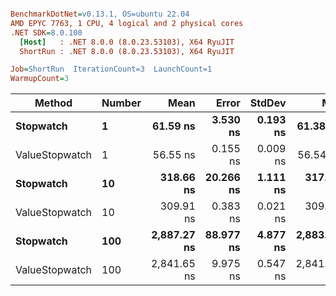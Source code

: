 ``` ini

BenchmarkDotNet=v0.13.1, OS=ubuntu 22.04
AMD EPYC 7763, 1 CPU, 4 logical and 2 physical cores
.NET SDK=8.0.100
  [Host]   : .NET 8.0.0 (8.0.23.53103), X64 RyuJIT
  ShortRun : .NET 8.0.0 (8.0.23.53103), X64 RyuJIT

Job=ShortRun  IterationCount=3  LaunchCount=1  
WarmupCount=3  

```
|         Method | Number |        Mean |     Error |   StdDev |         Min |         Max |  Gen 0 | Allocated |
|--------------- |------- |------------:|----------:|---------:|------------:|------------:|-------:|----------:|
|      **Stopwatch** |      **1** |    **61.59 ns** |  **3.530 ns** | **0.193 ns** |    **61.38 ns** |    **61.77 ns** | **0.0005** |      **40 B** |
| ValueStopwatch |      1 |    56.55 ns |  0.155 ns | 0.009 ns |    56.54 ns |    56.56 ns |      - |         - |
|      **Stopwatch** |     **10** |   **318.66 ns** | **20.266 ns** | **1.111 ns** |   **317.78 ns** |   **319.91 ns** | **0.0005** |      **40 B** |
| ValueStopwatch |     10 |   309.91 ns |  0.383 ns | 0.021 ns |   309.90 ns |   309.94 ns |      - |         - |
|      **Stopwatch** |    **100** | **2,887.27 ns** | **88.977 ns** | **4.877 ns** | **2,883.81 ns** | **2,892.85 ns** |      **-** |      **40 B** |
| ValueStopwatch |    100 | 2,841.65 ns |  9.975 ns | 0.547 ns | 2,841.09 ns | 2,842.18 ns |      - |         - |

